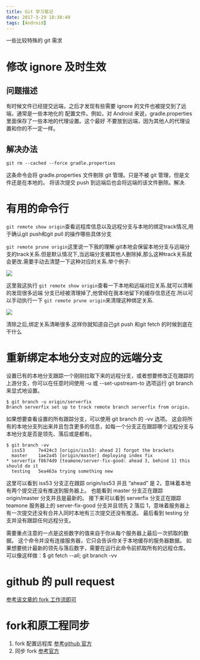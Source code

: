 ```yaml
---
title: Git 学习笔记
date: 2017-3-29 18:38:49
tags: [Android]
---
```

 一些比较特殊的 git 需求<!-- more -->
# 修改 ignore 及时生效
## 问题描述
有时候文件已经提交远端，之后才发现有些需要 ignore 的文件也被提交到了远端，通常是一些本地化的
配置文件。例如，对 Android 来说，gradle.properties 里面保存了一些本地的代理设置。这个最好
不要放到远端，因为其他人的代理设置和你的不一定一样。
## 解决办法
 ```
 git rm --cached --force gradle.properties
 ```
这条命令会将 gradle.properties 文件剔除 git 管理。只是不被 git 管理，但是文件还是在本地的。
将该次提交 push 到远端后也会将远端的该文件删除。解决.

# 有用的命令行
`git remote show origin`查看远程库信息以及远程分支与本地的绑定track情况,用于确认git push和git pull 的操作哪些具体分支

`git remote prune origin`这里说一下我的理解:git本地会保留本地分支与远端分支的track关系.但是默认情况下,当远端分支被其他人删除掉,那么这种track关系就会更改.需要手动去清楚一下这种对应的关系.举个例子:

![](https://ws3.sinaimg.cn/large/006tKfTcgy1fidk11x29rj30tq0s27dq.jpg)

这里我这执行
`git remote show origin`查看一下本地和远端对应关系.就可以清晰的发现很多远端
分支已经被清理掉了,他曾经在我本地留下的缓存信息还在.所以可以手动执行一下
`git remote prune origin`来清理这种绑定关系.

![](https://ws2.sinaimg.cn/large/006tKfTcgy1fidk14kazxj30og0uqdlx.jpg)

清除之后,绑定关系清晰很多.这样你就知道自己git push 和git fetch 的时候到底在干什么

# 重新绑定本地分支对应的远端分支

设置已有的本地分支跟踪一个刚刚拉取下来的远程分支，或者想要修改正在跟踪的上游分支，你可以在任意时间使用 -u 或 --set-upstream-to 选项运行 git branch 来显式地设置。
```
$ git branch -u origin/serverfix
Branch serverfix set up to track remote branch serverfix from origin.
```

如果想要查看设置的所有跟踪分支，可以使用 git branch 的 -vv 选项。 这会将所有的本地分支列出来并且包含更多的信息，如每一个分支正在跟踪哪个远程分支与本地分支是否是领先、落后或是都有。
```
$ git branch -vv
  iss53     7e424c3 [origin/iss53: ahead 2] forgot the brackets
  master    1ae2a45 [origin/master] deploying index fix
* serverfix f8674d9 [teamone/server-fix-good: ahead 3, behind 1] this should do it
  testing   5ea463a trying something new
```
这里可以看到 iss53 分支正在跟踪 origin/iss53 并且 “ahead” 是 2，意味着本地有两个提交还没有推送到服务器上。 也能看到 master 分支正在跟踪 origin/master 分支并且是最新的。 接下来可以看到 serverfix 分支正在跟踪 teamone 服务器上的 server-fix-good 分支并且领先 2 落后 1，意味着服务器上有一次提交还没有合并入同时本地有三次提交还没有推送。 最后看到 testing 分支并没有跟踪任何远程分支。

需要重点注意的一点是这些数字的值来自于你从每个服务器上最后一次抓取的数据。 这个命令并没有连接服务器，它只会告诉你关于本地缓存的服务器数据。 如果想要统计最新的领先与落后数字，需要在运行此命令前抓取所有的远程仓库。 可以像这样做：$ git fetch --all; git branch -vv

# github 的 pull request
[参考该文章的 fork 工作流即可](https://github.com/geeeeeeeeek/git-recipes/wiki/3.3-%E5%88%9B%E5%BB%BA-Pull-Request)

# fork和原工程同步
1. fork 配置远程库
[参考github 官方](https://help.github.com/articles/configuring-a-remote-for-a-fork/)
2. 同步 fork
[参考官方](https://help.github.com/articles/syncing-a-fork/)
